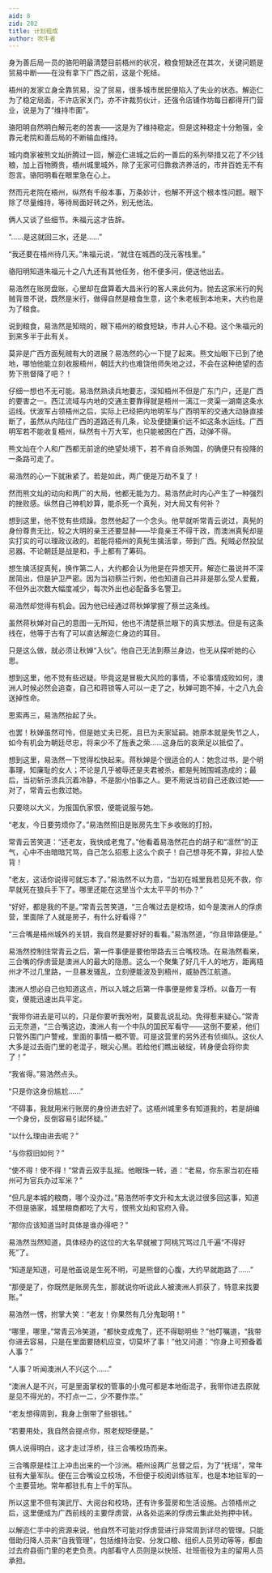 ```yaml
---
aid: 8
zid: 202
title: 计划粗成
author: 吹牛者
---
```


身为善后局一员的骆阳明最清楚目前梧州的状况，粮食短缺还在其次，关键问题是贸易中断――在没有拿下广西之前，这是个死结。

梧州的发家立身全靠贸易，没了贸易，很多城市居民便陷入了失业的状态。解迩仁为了稳定局面，不许店家关门，亦不许裁剪伙计，还强令店铺作坊每日都得开门营业，说是为了“维持市面”。

骆阳明自然明白解元老的苦衷――这是为了维持稳定。但是这种稳定十分勉强，全靠元老院和善后局的不断输血维持。

城内商家被熊文灿折腾过一回，解迩仁进城之后的一善后的系列举措又花了不少钱粮，加上百物腾贵，梧州城里城外，除了无家可归靠救济养活的，市井百姓无不有怨言。骆阳明看在眼里急在心上。

然而元老院在梧州，纵然有千般本事，万条妙计，也解不开这个根本性问题。眼下除了尽量维持，等待局面好转之外，别无他法。

俩人又谈了些细节。朱福元这才告辞。

“……是这就回三水，还是……”

“我还要在梧州待几天。”朱福元说，“就住在城西的茂元客栈里。”

骆阳明知道朱福元十之八九还有其他任务，他不便多问，便送他出去。

易浩然在账房盘账，心里却在盘算着大昌米行的客人来此何为。抛去这家米行的髡贼背景不说，既然是米行，做得自然是粮食生意，这个朱老板到本地来，大约也是为了粮食。

说到粮食，易浩然是知晓的，眼下梧州的粮食短缺，市井人心不稳。这个朱福元的到来多半于此有关。

莫非是广西方面髡贼有大的进展？易浩然的心一下提了起来。熊文灿眼下已到了绝地，哪怕他能立刻收服梧州，朝廷大约也难饶他师失地之过，不会在这种绝望的态势下熊督降了吧？！

仔细一想也不无可能。易浩然熟读兵地要志，深知梧州不但是广东门户，还是广西的要害之一。西江流域与内地的交通主要靠得就是梧州一漓江一灵渠一湖南这条水运线。伏波军占领梧州之后，实际上已经把内地明军与广西明军的交通大动脉直接断了，虽然从内陆往广西的道路还有几条，论及便捷廉价远不如这条水运线。广西明军若不能收复梧州，纵然有十万大军，也只能被困在广西，动弹不得。

熊文灿在个人和广西都无前途的绝望处境下，若不肯自杀殉国，的确便只有投降的一条路可走了。

易浩然的心一下就揪紧了。若是如此，两广便是万劫不复了！

然而熊文灿的动向和两广的大局，他都无能为力。易浩然此时内心产生了一种强烈的挫败感。纵然自己神机妙算，能杀死一个真髡，对大局又有何补？

想到这里，他不觉有些烦躁。忽然他起了一个念头。他早就听常青云说过，真髡的身份尊贵无比，较之大明的亲王还要显赫――毕竟亲王不得干政，而澳洲真髡却是实打实的可以理政议政的。若能将梧州的真髡生擒活拿，带到广西。髡贼必然投鼠忌器。不论朝廷是战是和，手上都有了筹码。

想生擒活捉真髡，换作第二人，大约都会认为他是在异想天开。解迩仁虽说并不深居简出，但是护卫严密。因为当初蔡兰行刺，他也知道自己并非是那么受人爱戴，不但外出次数大幅度减少，每次外出也必配备多名警卫。

易浩然却觉得有机会。因为他已经通过蒋秋婵掌握了蔡兰这条线。

虽然蒋秋婵对自己的意图一无所知，他也不清楚蔡兰眼下的真实想法。但是有这条线在，他等于古有了可以直达解迩仁身边的耳目。

只是这么做，就必须让秋婵“入伙”。他自己无法到蔡兰身边，也无从探听她的心思。

想到这里，他不觉有些迟疑。毕竟这是冒极大风险的事情，不论事情成败如何，澳洲人时候必然会追查，自己和蒋锁等人可以一走了之，秋婵可跑不掉，十之八九会送掉性命。

思索再三，易浩然抬起了头。

也罢！秋婵虽然可怜，但是她丈夫已死，且已为夫家延嗣。她原本就是失节之人，如今有机会为朝廷尽忠，将来少不了旌表之荣……这身后的哀荣足以抵偿了。

想到这里，易浩然一下觉得松快起来。蒋秋婵是个很适合的人：她念过书，是个明事理，知廉耻的女人；不论是几乎被辱还是夫君被杀，都是髡贼围城造成的；最后，当初斩杀溃兵沉着冷静，不是胆小怕事之人。更不用说当初自己还救过她――对了，常青云也救过她。

只要晓以大义，为报国仇家恨，便能说服与她。

“老友，今日要劳烦你了。”易浩然照旧是账房先生下乡收账的打扮。

常青云苦笑道：“还老友，我快成老鬼了。”他看着易浩然花白的胡子和“凛然”的正气，心中不由暗暗咒骂，自己怎么招惹上这么个疯子！自己想寻死不算，非拉人垫背！

“老友，这话你说得可就忘本了。”易浩然不以为意，“当初在城里我若见死不救，你早就死在狼兵手下了。哪里还能在这里当个太太平平的书办？”

“好好，都是我的不是。”常青云苦笑道，“三合嘴过去是校场，如今是澳洲人的俘虏营，里面除了人就是房子，有什么好看得？”

“三合嘴是梧州城外的关钥，我自然是要好好的看看。”易浩然道，“你且带路便是。”

易浩然控制住常青云之后，第一件事便是要他带路去三合嘴校场。在易浩然看来，三合嘴的俘虏营是澳洲人的最大的隐患。这么一个聚集了好几千人的地方，距离梧州才不过几里路，一旦暴发骚乱，立刻便能波及到梧州，威胁西江航道。

澳洲人想必自己也知道这点，所以入城之后第一件事便是修复浮桥。以备万一有变，便能迅速出兵平定。

“我带你进去是可以的，只是你要听我吩咐，莫要乱说乱动。免得惹来疑心。”常青云无奈道，“三合嘴这边，澳洲人有一个中队的国民军看守――这倒不要紧，他们只管外围门户警戒，里面的事情一概不管。可是这营里的另外还有侦缉队。这伙人大多是过去衙门里的老混子，眼尖心黑。若给他们瞧出破绽，转身便会将你卖了！”

“我省得。”易浩然点头。

“只是你这身份尴尬……”

“不碍事，我就用米行账房的身份进去好了。这梧州城里多有知道我的，若是胡编一个身份，反倒容易引起怀疑。”

“以什么理由进去呢？”

“与你叙旧如何？”

“使不得！使不得！”常青云双手乱摇。他眼珠一转，道：“老易，你东家当初在梧州可为官兵办过军米？”

“但凡是本城的粮商，哪个没办过。”易浩然听李文升和太太说过很多回这事，知道不但是骆家，城里粮商都吃了大亏，恨熊文灿和官府入骨。

“那你应该知道当时具体是谁办得吧？”

易浩然当然知道，具体经办的这位的大名早就被丁阿桃咒骂过几千遍“不得好死”了。

“知道是知道，可是他虽说是生死不明，可是熊督的心腹，大约早就跑路了……”

“那便是了，你既然是账房先生，那就说你听说此人被澳洲人抓获了，特意来找要账。”

易浩然一愣，拊掌大笑：“老友！你果然有几分鬼聪明！”

“哪里，哪里，”常青云冷笑道，“都快变成鬼了，还不得聪明些？”他叮嘱道，“我带你进去容易，只是在里面要随机应变，切莫坏了事！”他又问道：“你身上可预备着人事？”

“人事？听闻澳洲人不兴这个……”

“澳洲人是不兴，可是里面掌权的管事的小鬼可都是本地衙混子，我带你进去原就是见不得光的，不打点一二，少不要作祟。”

“老友想得周到，我身上倒带了些银钱。”

“若要用处，我自然会提点你，照老规矩便是。”

俩人说得明白，这才走过浮桥，往三合嘴校场而来。

三合嘴原是桂江上冲击出来的一个沙洲。梧州设两广总督之后，为了“抚瑶”，常年驻有大量军队。便在三合嘴设立校场，不但便于校阅训练驻军，也是本地驻军的一个主要营地。常年都驻扎有上千的军队。

所以这里不但有演武厅、大阅台和校场，还有许多营房和生活设施。占领梧州之后，这里便成为广西前线的主要俘虏营，从各处运来的俘虏云集此处拘押中转。

以解迩仁手中的资源来说，他自然不可能对俘虏营进行非常周到详尽的管理。只能借助归降人员来“自我管理”，包括维持治安、分发口粮、组织人员劳动等等，都由过去府县衙门里的老吏负责。内部看守人员则是以快班、壮班衙役为主的留用人员承担。
